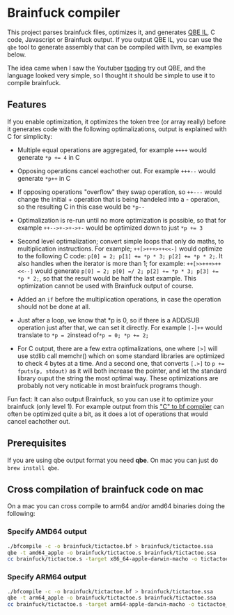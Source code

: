 # Brainfuck compiler

This project parses brainfuck files, optimizes it, and generates [QBE IL](https://c9x.me/compile/doc/il.html), C code, Javascript or Brainfuck output. If you output QBE IL, you can use the `qbe` tool to generate assembly that can be compiled with llvm, se examples below.

The idea came when I saw the Youtuber [tsoding](https://www.youtube.com/watch?v=JTjNoejn4iA) try out QBE, and the language looked very simple, so I thought it should be simple to use it to compile brainfuck.

## Features

If you enable optimization, it optimizes the token tree (or array really) before it generates code with the following optimalizations, output is explained with C for simplicity:

- Multiple equal operations are aggregated, for example `++++` would generate `*p += 4` in C

- Opposing operations cancel eachother out. For example `+++--` would generate `*p++` in C

- If opposing operations "overflow" they swap operation, so `++---` would change the initial + operation that is being handeled into a - operation, so the resulting C in this case would be `*p--`

- Optimalization is re-run until no more optimization is possible, so that for example `++-->+->+->+-` would be optimized down to just `*p += 3`

- Second level optimalization; convert simple loops that only do maths, to multiplication instructions. For example; `++[>+++>++<<-]` would optimize to the following C code: `p[0] = 2; p[1] += *p * 3; p[2] += *p * 2;`. It also handles when the iterator is more than 1; for example: `++[>>+++>++<<--]` would generate `p[0] = 2; p[0] =/ 2; p[2] += *p * 3; p[3] += *p * 2;`, so that the result would be half the last example. This optimization cannot be used with Brainfuck output of course.

- Added an `if` before the multiplication operations, in case the operation should not be done at all.

- Just after a loop, we know that *p is 0, so if there is a ADD/SUB operation just after that, we can set it directly. For example `[-]++` would translate to `*p = 2`instead of`*p = 0; *p += 2;`

- For C output, there are a few extra optimalizations, one where `[>]` will use stdlib call memchr() which on some standard libraries are optimized to check 4 bytes at a time. And a second one, that converts `[.>]` to `p += fputs(p, stdout)` as it will both increase the pointer, and let the standard library ouput the string the most optimal way. These optimizations are probably not very noticable in most brainfuck programs though.

Fun fact: It can also output Brainfuck, so you can use it to optimize your brainfuck (only level 1). For example output from this ["C" to bf compiler](https://github.com/elikaski/BF-it) can often be optimized quite a bit, as it does a lot of operations that would cancel eachother out.

## Prerequisites

If you are using qbe output format you need **qbe**. On mac you can just do `brew install qbe`.

## Cross compilation of brainfuck code on mac

On a mac you can cross compile to arm64 and/or amd64 binaries doing the following:

### Specify AMD64 output

```bash
./bfcompile -c -o brainfuck/tictactoe.bf > brainfuck/tictactoe.ssa
qbe -t amd64_apple -o brainfuck/tictactoe.s brainfuck/tictactoe.ssa
cc brainfuck/tictactoe.s -target x86_64-apple-darwin-macho -o tictactoe_amd64
```

### Specify ARM64 output

```bash
./bfcompile -c -o brainfuck/tictactoe.bf > brainfuck/tictactoe.ssa
qbe -t arm64_apple -o brainfuck/tictactoe.s brainfuck/tictactoe.ssa
cc brainfuck/tictactoe.s -target arm64-apple-darwin-macho -o tictactoe_arm64
```
